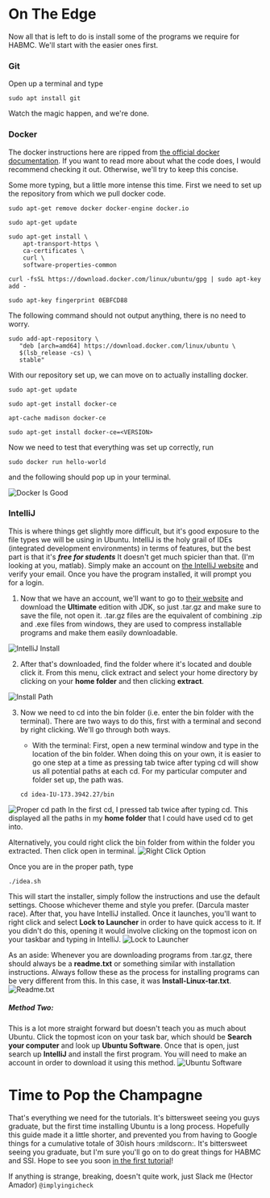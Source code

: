 # On The Edge

Now all that is left to do is install some of the programs we require for HABMC. We'll start with the easier ones first.

### Git

Open up a terminal and type

```sudo apt install git```

Watch the magic happen, and we're done.

### Docker

The docker instructions here are ripped from [the official docker documentation][]. If you want to read more about what the code does, I would recommend checking it out. Otherwise, we'll try to keep this concise.

Some more typing, but a little more intense this time. First we need to set up the repository from which we pull docker code.

```sudo apt-get remove docker docker-engine docker.io```

```sudo apt-get update```

```
sudo apt-get install \
    apt-transport-https \
    ca-certificates \
    curl \
    software-properties-common
```

```curl -fsSL https://download.docker.com/linux/ubuntu/gpg | sudo apt-key add -```

```sudo apt-key fingerprint 0EBFCD88```

The following command should not output anything, there is no need to worry.
```
sudo add-apt-repository \
   "deb [arch=amd64] https://download.docker.com/linux/ubuntu \
   $(lsb_release -cs) \
   stable" 
```

With our repository set up, we can move on to actually installing docker.

```sudo apt-get update```

```sudo apt-get install docker-ce```

```apt-cache madison docker-ce```

```sudo apt-get install docker-ce=<VERSION>```

Now we need to test that everything was set up correctly, run

```sudo docker run hello-world```

and the following should pop up in your terminal.

![Docker Is Good](https://i.imgur.com/lhk84Ap.png)

### IntelliJ
This is where things get slightly more difficult, but it's good exposure to the file types we will be using in Ubuntu. IntelliJ is the holy grail of IDEs (integrated development environments) in terms of features, but the best part is that it's ***free for students*** It doesn't get much spicier than that. (I'm looking at you, matlab). Simply make an account on [the IntelliJ website][] and verify your email. Once you have the program installed, it will prompt you for a login.

1. Now that we have an account, we'll want to go to [their website][] and download the **Ultimate** edition with JDK, so just .tar.gz and make sure to save the file, not open it. .tar.gz files are the equivalent of combining .zip and .exe files from windows, they are used to compress installable programs and make them easily downloadable.

![IntelliJ Install](https://i.imgur.com/eEGl1ba.png)

2. After that's downloaded, find the folder where it's located and double click it. From this menu, click extract and select your home directory by clicking on your **home folder** and then clicking **extract**.

![Install Path](https://i.imgur.com/umQIFcY.png)

3. Now we need to cd into the bin folder (i.e. enter the bin folder with the terminal). There are two ways to do this, first with a terminal and second by right clicking. We'll go through both ways.

    * With the terminal: First, open a new terminal window and type in the location of the bin folder. When doing this on your own, it is easier to go one step at a time as pressing tab twice after typing cd will show us all potential paths at each cd. For my particular computer and folder set up, the path was.
    ```
    cd idea-IU-173.3942.27/bin
    ```
![Proper cd path](https://i.imgur.com/SX1q4Lv.png)
In the first cd, I pressed tab twice after typing cd. This displayed all the paths in my **home folder** that I could have used cd to get into.

Alternatively, you could right click the bin folder from within the folder you extracted. Then click open in terminal.
![Right Click Option](https://i.imgur.com/6HCOxIs.png)

Once you are in the proper path, type

```
./idea.sh
```

This will start the installer, simply follow the instructions and use the default settings. Choose whichever theme and style you prefer. (Darcula master race). After that, you have IntelliJ installed. Once it launches, you'll want to right click and select **Lock to Launcher** in order to have quick access to it. If you didn't do this, opening it would involve clicking on the topmost icon on your taskbar and typing in IntelliJ.
![Lock to Launcher](https://i.imgur.com/3z4iUXI.png?1)

As an aside: Whenever you are downloading programs from .tar.gz, there should always be a **readme.txt** or something similar with installation instructions. Always follow these as the process for installing programs can be very different from this. In this case, it was **Install-Linux-tar.txt**.
![Readme.txt](https://i.imgur.com/wQlBJSt.png)


##### Method Two: 
This is a lot more straight forward but doesn't teach you as much about Ubuntu. Click the topmost icon on your task bar, which should be **Search your computer** and look up **Ubuntu Software**. Once that is open, just search up **IntelliJ** and install the first program. You will need to make an account in order to download it using this method.
![Ubuntu Software](https://i.imgur.com/nyXnC96.png)


# Time to Pop the Champagne
That's everything we need for the tutorials. It's bittersweet seeing you guys graduate, but the first time installing Ubuntu is a long process. Hopefully this guide made it a little shorter, and prevented you from having to Google things for a cumulative totale of 30ish hours :mildscorn:. It's bittersweet seeing you graduate, but I'm sure you'll go on to do great things for HABMC and SSI. Hope to see you soon [in the first tutorial][]!

If anything is strange, breaking, doesn't quite work, just Slack me (Hector Amador) `@implyingicheck`



[//]: # (Some viruses needed for the guide)

[the official docker documentation]: <https://docs.docker.com/engine/installation/linux/docker-ce/ubuntu/>
[the IntelliJ website]: <https://account.jetbrains.com/login>
[their website]: <https://www.jetbrains.com/idea/download/#section=linux>
[in the first tutorial]: <https://github.com/stanford-ssi/habmc-tutorials/blob/master/ruby/ruby-01.md#ubuntu-and-me>

